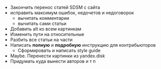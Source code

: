 * Закончить перенос статей SDSM с сайта
* исправить максимум ошибок, недочетов и недоговорок 
    * вычитать комментарии
    * вычитать сами статьи
* Добавить alt ко всем картинкам
* Изменить пути на относительные
* Разбить все статьи на части
* Написать **полную** и **подробную** инструкцию для контрибьюторов
    * Сформировать и написать style guide
* Maybe. Перенести картинки из yandex.disk
* Придумать куда вынести авторов и т п